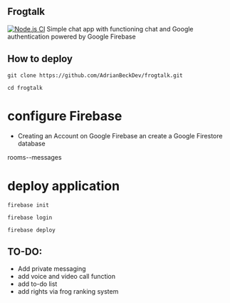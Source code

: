 ## Frogtalk 
[![Node.js CI](https://github.com/ak3rmit/frogtalk/actions/workflows/node.js.yml/badge.svg)](https://github.com/ak3rmit/frogtalk/actions/workflows/node.js.yml)
Simple chat app with functioning chat and Google authentication powered by Google Firebase 

## How to deploy 

    git clone https://github.com/AdrianBeckDev/frogtalk.git
    
    cd frogtalk
    
# configure Firebase
- Creating an Account on Google Firebase an create a Google Firestore database 

rooms--messages

# deploy application

    firebase init 
    
    firebase login
    
    firebase deploy 


## TO-DO:

- Add private messaging
- add voice and video call function
- add to-do list
- add rights via frog ranking system
